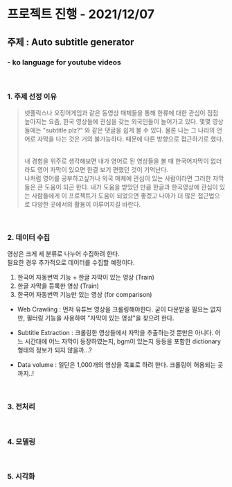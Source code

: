 # 프로젝트 진행 - 2021/12/07
## 주제 : Auto subtitle generator
### - ko language for youtube videos
<br/>

### 1. 주제 선정 이유
> 넷플릭스나 오징어게임과 같은 동영상 매체들을 통해 한류에 대한 관심이 점점 높아지는 요즘, 한국 영상들에 관심을 갖는 외국인들이 늘어가고 있다. 몇몇 영상들에는 "subtitle plz?" 와 같은 댓글을 쉽게 볼 수 있다. 물론 나는 그 나라의 언어로 자막을 다는 것은 거의 불가능하다. 때문에 다른 방향으로 접근하기로 했다.  
>
>  <br/> 내 경험을 위주로 생각해보면 내가 영어로 된 영상들을 볼 때 한국어자막이 없더라도 영어 자막이 있으면 한결 보기 편했던 것이 기억난다.  
나처럼 영어를 공부하고싶거나 외국 매체에 관심이 있는 사람이라면 그러한 자막들은 큰 도움이 되곤 한다. 내가 도움을 받았던 만큼 한글과 한국영상에 관심이 있는 사람들에게 이 프로젝트가 도움이 되었으면 좋겠고 나아가 더 많은 접근법으로 다양한 곳에서의 활용이 이루어지길 바란다.

<br/>

### 2. 데이터 수집
영상은 크게 세 분류로 나누어 수집하려 한다.  
필요한 경우 추가적으로 데이터를 수집할 예정이다.

1) 한국어 자동번역 기능 + 한글 자막이 있는 영상 (Train)  
2) 한글 자막을 등록한 영상 (Train)  
3) 한국어 자동번역 기능만 있는 영상 (for comparison)  

- Web Crawling : 먼저 유튜브 영상을 크롤링해야한다. 굳이 다운받을 필요는 없지만, 필터링 기능을 사용하여 "자막이 있는 영상"을 찾으려 한다.

- Subtitle Extraction : 크롤링한 영상들에서 자막을 추출하는것 뿐만은 아니다. 어느 시간대에 어느 자막이 등장하였는지, bgm이 있는지 등등을 포함한 dictionary 형태의 정보가 되지 않을까...?

- Data volume : 일단은 1,000개의 영상을 목표로 하려 한다. 크롤링이 허용되는 곳까지..!

<br/>

### 3. 전처리
<br/>

### 4. 모델링
<br/>

### 5. 시각화